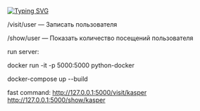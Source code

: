 [![Typing SVG](https://readme-typing-svg.herokuapp.com?color=%2336BCF7&lines=Gerasimov+Viktor+M+student+ITMO)](https://git.io/typing-svg)

/visit/user — Записать пользователя

/show/user — Показать количество посещений пользователя

run server:

docker run -it -p 5000:5000 python-docker

docker-compose up --build

fast command:
http://127.0.0.1:5000/visit/kasper
http://127.0.0.1:5000/show/kasper

